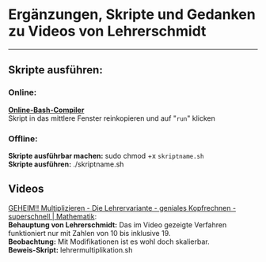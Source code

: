 # Ergänzungen, Skripte und Gedanken zu Videos von Lehrerschmidt  
-------------------------------------------------------------
## Skripte ausführen:  
### Online: 
**[Online-Bash-Compiler](https://repl.it/languages/bash)**  
Skript in das mittlere Fenster reinkopieren und auf "`run`" klicken
### Offline:  
**Skripte ausführbar machen:** sudo chmod +x `skriptname.sh`   
**Skripte ausführen:** ./skriptname.sh  


## Videos  
[GEHEIM!! Multiplizieren - Die Lehrervariante - geniales Kopfrechnen - superschnell | Mathematik](https://www.youtube.com/watch?v=CqFApSTSMRM&lc=z22bhrfgwlmvhtno504t1aokgcwehx0jyfmehg4fpwtfbk0h00410.1557419948496132):  
**Behauptung von Lehrerschmidt:** Das im Video gezeigte Verfahren funktioniert nur mit Zahlen von 10 bis inklusive 19.  
**Beobachtung:** Mit Modifikationen ist es wohl doch skalierbar.  
**Beweis-Skript:** lehrermultiplikation.sh

